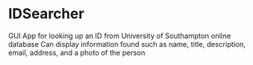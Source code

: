 # IDSearcher
GUI App for looking up an ID from University of Southampton online database
Can display information found such as name, title, description, email, address, and a photo of the person

